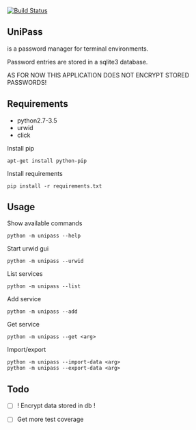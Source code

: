 [![Build Status](https://travis-ci.org/jherrlin/unipass.svg?branch=master)](https://travis-ci.org/jherrlin/unipass)

## UniPass

is a password manager for terminal environments.

Password entries are stored in a sqlite3 database.

AS FOR NOW THIS APPLICATION DOES NOT ENCRYPT STORED PASSWORDS!


## Requirements

* python2.7-3.5
* urwid
* click

Install pip

```shell
apt-get install python-pip
```

Install requirements

```shell
pip install -r requirements.txt 
```

## Usage

Show available commands

```shell
python -m unipass --help
```

Start urwid gui

```shell
python -m unipass --urwid
```

List services

```shell
python -m unipass --list
```


Add service

```shell
python -m unipass --add
```

Get service

```shell
python -m unipass --get <arg>
```

Import/export

```shell
python -m unipass --import-data <arg>
python -m unipass --export-data <arg>
```


## Todo
- [ ] ! Encrypt data stored in db !
- [ ] Get more test coverage

